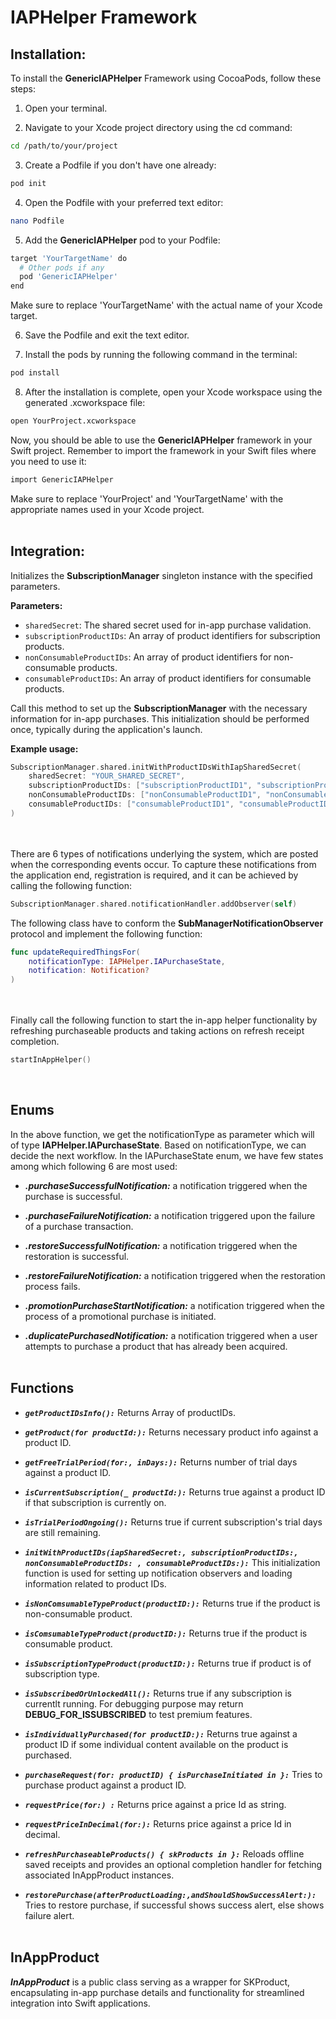 # IAPHelper Framework

## Installation:

To install the **GenericIAPHelper** Framework using CocoaPods, follow these steps:

1. Open your terminal.

2. Navigate to your Xcode project directory using the cd command:
``` bash
cd /path/to/your/project
```
3. Create a Podfile if you don't have one already:
``` bash
pod init
```
4. Open the Podfile with your preferred text editor:
``` bash
nano Podfile
```
5. Add the **GenericIAPHelper** pod to your Podfile:
``` bash
target 'YourTargetName' do
  # Other pods if any
  pod 'GenericIAPHelper'
end
```
Make sure to replace 'YourTargetName' with the actual name of your Xcode target.

6. Save the Podfile and exit the text editor.

7. Install the pods by running the following command in the terminal:
``` bash
pod install
```
8. After the installation is complete, open your Xcode workspace using the generated .xcworkspace file:
``` bash
open YourProject.xcworkspace
```
Now, you should be able to use the **GenericIAPHelper** framework in your Swift project. Remember to import the framework in your Swift files where you need to use it:

``` bash
import GenericIAPHelper
```
Make sure to replace 'YourProject' and 'YourTargetName' with the appropriate names used in your Xcode project.
<br></br>

## Integration:


 Initializes the **SubscriptionManager** singleton instance with the specified parameters.

 **Parameters:**
 
  * `sharedSecret`: The shared secret used for in-app purchase validation.
  * `subscriptionProductIDs`: An array of product identifiers for subscription products.
  * `nonConsumableProductIDs`: An array of product identifiers for non-consumable products.
  * `consumableProductIDs`: An array of product identifiers for consumable products.

 Call this method to set up the **SubscriptionManager** with the necessary information for in-app purchases. This initialization should be performed once, typically during the application's launch.

 **Example usage:**
 ```swift
 SubscriptionManager.shared.initWithProductIDsWithIapSharedSecret(
     sharedSecret: "YOUR_SHARED_SECRET",
     subscriptionProductIDs: ["subscriptionProductID1", "subscriptionProductID2"],
     nonConsumableProductIDs: ["nonConsumableProductID1", "nonConsumableProductID2"],
     consumableProductIDs: ["consumableProductID1", "consumableProductID2"]
 )
```
<br></br>
There are 6 types of notifications underlying the system, which are posted when the corresponding events occur. To capture these notifications from the application end, registration is required, and it can be achieved by calling the following function:
``` swift
SubscriptionManager.shared.notificationHandler.addObserver(self)
```
The following class have to conform the **SubManagerNotificationObserver** protocol and implement the following function:
``` swift
func updateRequiredThingsFor(
    notificationType: IAPHelper.IAPurchaseState,
    notification: Notification?
)
```
<br></br>
Finally call the following function to start the in-app helper functionality by refreshing purchaseable products and taking actions on refresh receipt completion.

``` swift
startInAppHelper()
```

<br>

## Enums

In the above function, we get the notificationType as parameter which will of type **IAPHelper.IAPurchaseState**. Based on notificationType, we can decide the next workflow. In the IAPurchaseState enum, we have few states among which following 6 are most used:

* ***.purchaseSuccessfulNotification:*** a notification triggered when the purchase is successful.

* ***.purchaseFailureNotification:*** a notification triggered upon the failure of a purchase transaction.

* ***.restoreSuccessfulNotification:*** a notification triggered when the restoration is successful.

* ***.restoreFailureNotification:*** a notification triggered when the restoration process fails.

* ***.promotionPurchaseStartNotification:*** a notification triggered when the process of a promotional purchase is initiated.

* ***.duplicatePurchasedNotification:*** a notification triggered when a user attempts to purchase a product that has already been acquired.
<br></br>

## Functions

* ***`getProductIDsInfo():`*** 
Returns Array of productIDs.

* ***`getProduct(for productId:):`*** 
Returns necessary product info against a product ID.

* ***`getFreeTrialPeriod(for:, inDays:):`***
Returns number of trial days against a product ID.

* ***`isCurrentSubscription(_ productId:):`*** 
Returns true against a product ID if that subscription is currently on.

* ***`isTrialPeriodOngoing():`*** 
Returns true if current subscription's trial days are still remaining. 

* ***`initWithProductIDs(iapSharedSecret:, subscriptionProductIDs:, nonConsumableProductIDs: , consumableProductIDs:):`*** 
This initialization function is used for setting up notification observers and loading information related to product IDs.

* ***`isNonComsumableTypeProduct(productID:):`***
Returns true if the product is non-consumable product.

* ***`isComsumableTypeProduct(productID:):`***
Returns true if the product is consumable product.

* ***`isSubscriptionTypeProduct(productID:):`***
Returns true if product is of subscription type.

* ***`isSubscribedOrUnlockedAll():`*** 
Returns true if any subscription is currentlt running. For debugging purpose may return **DEBUG_FOR_ISSUBSCRIBED** to test premium features.

* ***`isIndividuallyPurchased(for productID:):`*** 
Returns true against a product ID if some individual content available on the product is purchased.

* ***`purchaseRequest(for: productID) { isPurchaseInitiated in }:`*** 
Tries to purchase product against a product ID.

* ***`requestPrice(for:) :`*** 
Returns price against a price Id as string.

* ***`requestPriceInDecimal(for:):`*** 
Returns price against a price Id in decimal.

* ***`refreshPurchaseableProducts() { skProducts in }:`***
Reloads offline saved receipts and provides an optional completion handler for fetching associated InAppProduct instances.

* ***`restorePurchase(afterProductLoading:,andShouldShowSuccessAlert:):`*** 
Tries to restore purchase, if successful shows success alert, else shows failure alert.
<br></br>
## InAppProduct

***InAppProduct*** is a public class serving as a wrapper for SKProduct, encapsulating in-app purchase details and functionality for streamlined integration into Swift applications.